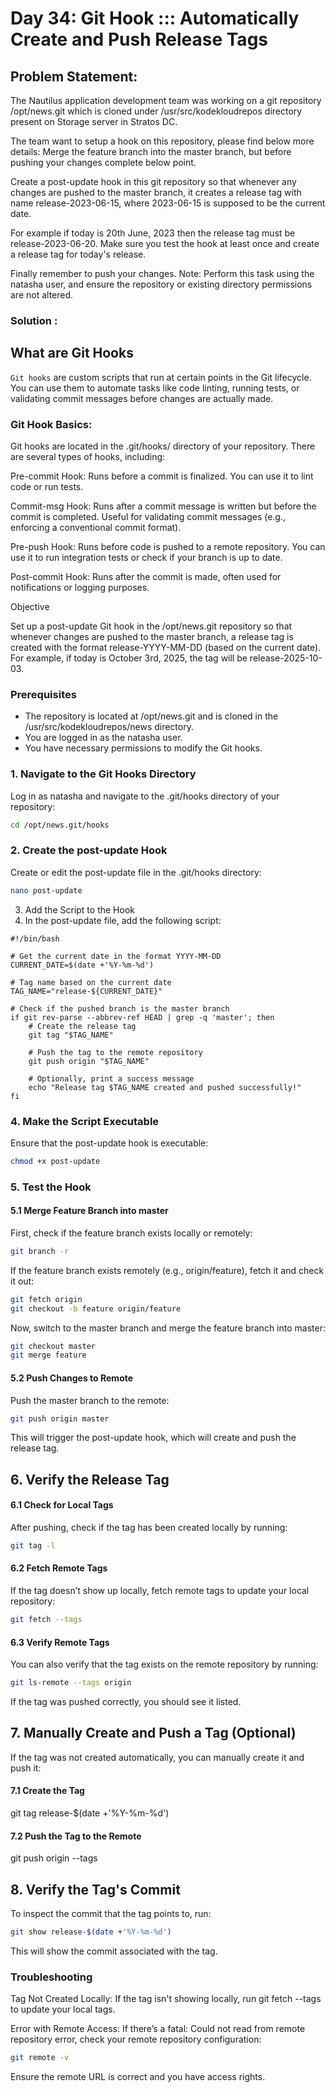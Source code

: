 # Day 34: Git Hook ::: Automatically Create and Push Release Tags

## Problem Statement:

The Nautilus application development team was working on a git repository /opt/news.git which is cloned under /usr/src/kodekloudrepos directory present on Storage server in Stratos DC. 

The team want to setup a hook on this repository, please find below more details: Merge the feature branch into the master branch, but before pushing your changes complete below point. 

Create a post-update hook in this git repository so that whenever any changes are pushed to the master branch, it creates a release tag with name release-2023-06-15, where 2023-06-15 is supposed to be the current date. 

For example if today is 20th June, 2023 then the release tag must be release-2023-06-20. Make sure you test the hook at least once and create a release tag for today's release. 

Finally remember to push your changes. Note: Perform this task using the natasha user, and ensure the repository or existing directory permissions are not altered.

### Solution :
## What are Git Hooks

`Git hooks` are custom scripts that run at certain points in the Git lifecycle. You can use them to automate tasks like code linting, running tests, or validating commit messages before changes are actually made.

### Git Hook Basics:

Git hooks are located in the .git/hooks/ directory of your repository. There are several types of hooks, including:

Pre-commit Hook: Runs before a commit is finalized. You can use it to lint code or run tests.

Commit-msg Hook: Runs after a commit message is written but before the commit is completed. Useful for validating commit messages (e.g., enforcing a conventional commit format).

Pre-push Hook: Runs before code is pushed to a remote repository. You can use it to run integration tests or check if your branch is up to date.

Post-commit Hook: Runs after the commit is made, often used for notifications or logging purposes.

Objective

Set up a post-update Git hook in the /opt/news.git repository so that whenever changes are pushed to the master branch, a release tag is created with the format release-YYYY-MM-DD (based on the current date). For example, if today is October 3rd, 2025, the tag will be release-2025-10-03.

### Prerequisites

- The repository is located at /opt/news.git and is cloned in the /usr/src/kodekloudrepos/news directory.
- You are logged in as the natasha user.
- You have necessary permissions to modify the Git hooks.

### 1. Navigate to the Git Hooks Directory

Log in as natasha and navigate to the .git/hooks directory of your repository:
```bash
cd /opt/news.git/hooks
```
### 2. Create the post-update Hook

Create or edit the post-update file in the .git/hooks directory:
```bash
nano post-update
```
3. Add the Script to the Hook
4. In the post-update file, add the following script:
```
#!/bin/bash

# Get the current date in the format YYYY-MM-DD
CURRENT_DATE=$(date +'%Y-%m-%d')

# Tag name based on the current date
TAG_NAME="release-${CURRENT_DATE}"

# Check if the pushed branch is the master branch
if git rev-parse --abbrev-ref HEAD | grep -q 'master'; then
    # Create the release tag
    git tag "$TAG_NAME"

    # Push the tag to the remote repository
    git push origin "$TAG_NAME"

    # Optionally, print a success message
    echo "Release tag $TAG_NAME created and pushed successfully!"
fi
```
### 4. Make the Script Executable

Ensure that the post-update hook is executable:
```bash
chmod +x post-update
```
### 5. Test the Hook
#### 5.1 Merge Feature Branch into master

First, check if the feature branch exists locally or remotely:
```bash
git branch -r
```

If the feature branch exists remotely (e.g., origin/feature), fetch it and check it out:
```bash
git fetch origin
git checkout -b feature origin/feature
```

Now, switch to the master branch and merge the feature branch into master:
```bash
git checkout master
git merge feature
```

#### 5.2 Push Changes to Remote

Push the master branch to the remote:
```bash
git push origin master
```
This will trigger the post-update hook, which will create and push the release tag.
## 6. Verify the Release Tag
#### 6.1 Check for Local Tags

After pushing, check if the tag has been created locally by running:
```bash
git tag -l
```
#### 6.2 Fetch Remote Tags

If the tag doesn’t show up locally, fetch remote tags to update your local repository:
```bash
git fetch --tags
```
#### 6.3 Verify Remote Tags

You can also verify that the tag exists on the remote repository by running:
```bash
git ls-remote --tags origin
```

If the tag was pushed correctly, you should see it listed.

## 7. Manually Create and Push a Tag (Optional)

If the tag was not created automatically, you can manually create it and push it:

#### 7.1 Create the Tag
git tag release-$(date +'%Y-%m-%d')

#### 7.2 Push the Tag to the Remote
git push origin --tags

## 8. Verify the Tag's Commit

To inspect the commit that the tag points to, run:
```bash
git show release-$(date +'%Y-%m-%d')
```

This will show the commit associated with the tag.

### Troubleshooting

Tag Not Created Locally:
If the tag isn't showing locally, run git fetch --tags to update your local tags.

Error with Remote Access:
If there’s a fatal: Could not read from remote repository error, check your remote repository configuration:
```bash
git remote -v
```

Ensure the remote URL is correct and you have access rights.

